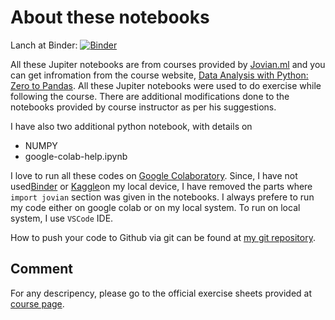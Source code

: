 # About these notebooks

Lanch at Binder: [![Binder](https://mybinder.org/badge_logo.svg)](https://mybinder.org/v2/gh/arunsinp/Python-programming/tree/main/Python-fundamental/HEAD)

All these Jupiter notebooks are from courses provided by [Jovian.ml](https://jovian.ai/) and you can get infromation from the course website, [Data Analysis with Python: Zero to Pandas](https://jovian.ai/learn/data-analysis-with-python-zero-to-pandas). All these Jupiter notebooks were used to do exercise while following the course. There are additional modifications done to the notebooks provided by course instructor as per his suggestions. 

I have also two additional python notebook, with details on

- NUMPY
- google-colab-help.ipynb

I love to run all these codes on [Google Colaboratory](https://colab.research.google.com). Since, I have not used[Binder](https://mybinder.org/) or [Kaggle](https://www.kaggle.com/)on my local device, I have removed the parts where `import jovian` section was given in the notebooks. I always prefere to run my code either on google colab or on my local system. To run on local system, I use `VSCode` IDE. 

How to push your code to Github via git can be found at [my git repository](https://github.com/arunsinp/Learning-git).


## Comment
For any descripency, please go to the official exercise sheets provided at [course page](https://jovian.ai/learn/data-analysis-with-python-zero-to-pandas).


